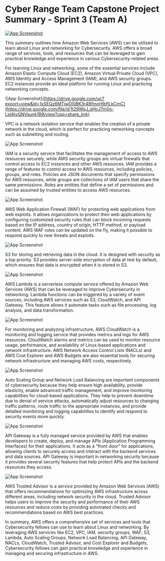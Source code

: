 
# Cyber Range Team Capstone Project Summary - Sprint 3 (Team A)


[![App Screenshot](https://drive.google.com/uc?export=view&id=1gVr8W3pTvd-shb4z2rhIxsub8SOtWiGn)](https://drive.google.com/file/d/1gVr8W3pTvd-shb4z2rhIxsub8SOtWiGn/view?usp=share_link)

This summary outlines how Amazon Web Services (AWS) can be utilized to learn about Linux and networking for Cybersecurity. AWS offers a broad range of services, tools, and resources that can be leveraged to gain practical knowledge and experience in various Cybersecurity-related areas.

For learning Linux and networking, some of the essential services include Amazon Elastic Compute Cloud (EC2), Amazon Virtual Private Cloud (VPC), AWS Identity and Access Management (IAM), and AWS security groups. EC2 instances provide an ideal platform for running Linux and practicing networking concepts. 


![App Screenshot]([https://drive.google.com/uc?export=view&id=1xSEQz6MTjwDI0BK3r4BfmoHlbflLkCmC](https://drive.google.com/file/d/1t29WqJ_gHcJ7m0o-LplAivQNVsunk1B9/view?usp=share_link)


VPC is a network isolation service that enables the creation of a private network in the cloud, which is perfect for practicing networking concepts such as subnetting and routing. 

![App Screenshot](https://drive.google.com/uc?export=view&id=14A9sfGyYz6KgKJdUT0xFrS_6R3h1UGGW)

IAM is a security service that facilitates the management of access to AWS resources securely, while AWS security groups are virtual firewalls that control access to EC2 instances and other AWS resources. IAM provides a range of features to control access to AWS resources, including policies, groups, and roles. Policies are JSON documents that specify permissions for AWS resources, while groups are collections of IAM users that share the same permissions. Roles are entities that define a set of permissions and can be assumed by trusted entities to access AWS resources.

![App Screenshot](https://drive.google.com/uc?export=view&id=1ShNakgRkYd3nsjOHxifICcJTkCr2V8iV)

AWS Web Application Firewall (WAF) for protecting web applications from web exploits. It allows organizations to protect their web applications by configuring customized security rules that can block incoming requests based on the IP address, country of origin, HTTP method, or payload content. AWS WAF rules can be updated on the fly, making it possible to respond quickly to new threats and exploits.
 
![App Screenshot](https://drive.google.com/uc?export=view&id=128mUa3H6saUn0htyD2hDLVML7Ml59pCZ)

S3 for storing and retrieving data in the cloud. It is designed with security as a top priority. S3 provides server-side encryption of data at rest by default, which ensures that data is encrypted when it is stored in S3. 

![App Screenshot](https://drive.google.com/uc?export=view&id=1Df2ig-chEtIeOvOoBSvgDtBCrs3gyYMW)

AWS Lambda is a serverless compute service offered by Amazon Web Services (AWS) that can be leveraged to improve Cybersecurity in networking. Lambda functions can be triggered by a variety of event sources, including AWS services such as S3, CloudWatch, and API Gateway. This feature allows it automate tasks such as file processing, log analysis, and data transformation.

![App Screenshot](https://drive.google.com/uc?export=view&id=1lJsfGIdMWJNMKyAi7SlxKA__BSKLXHg1)

For monitoring and analyzing infrastructure, AWS CloudWatch is a monitoring and logging service that provides metrics and logs for AWS resources. CloudWatch alarms and metrics can be used to monitor resource usage, performance, and availability of Linux-based applications and network infrastructure. AWS Network Access Control Lists (NACLs) and AWS Cost Explorer and AWS Budgets are also essential tools for securing network infrastructure and managing AWS costs, respectively.

![App Screenshot](https://drive.google.com/uc?export=view&id=1DESQjffg9Hx7trhSEEexztAg85PtA-Bv)

Auto Scaling Group and Network Load Balancing are important components of cybersecurity because they help ensure high availability, provide elasticity, enable advanced traffic management, and improve monitoring capabilities for cloud-based applications. They help to prevent downtime due to denial of service attacks, automatically adjust resources to changing traffic patterns, route traffic to the appropriate instances, and provide detailed monitoring and logging capabilities to identify and respond to security events more quickly. 

![App Screenshot](https://drive.google.com/uc?export=view&id=1k9ds1yVILou_hhZAYVJEPAXPD8TnBu_l)

API Gateway is a fully managed service provided by AWS that enables developers to create, deploy, and manage APIs (Application Programming Interfaces) for their applications. It acts as a "front door" for applications, allowing clients to securely access and interact with the backend services and data sources. API Gateway is important in networking security because it provides several security features that help protect APIs and the backend resources they access. 

![App Screenshot](https://drive.google.com/uc?export=view&id=1O8kh3EI5unQ8_FPf1qabb-XFm71UqgJd)


AWS Trusted Advisor is a service provided by Amazon Web Services (AWS) that offers recommendations for optimizing AWS infrastructure across different areas, including network security in the cloud. Trusted Advisor helps users to improve the security and performance of their AWS resources and reduce costs by providing automated checks and recommendations based on AWS best practices.

In summary, AWS offers a comprehensive set of services and tools that Cybersecurity fellows can use to learn about Linux and networking. By leveraging AWS services like EC2, VPC, IAM, security groups, WAF, S3, Lambda, Auto Scaling Groups, Network Load Balancing, API Gateway, NACLs, CloudWatch, Trusted Advisor, and Cost Explorer and Budgets, Cybersecurity fellows can gain practical knowledge and experience in managing and securing infrastructure in AWS.
